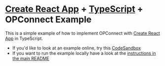 # [Create React App](https://github.com/facebook/create-react-app) + [TypeScript](https://www.typescriptlang.org/) + OPConnect Example

This is a simple example of how to implement OPConnect with [Create React App](https://github.com/facebook/create-react-app) in TypeScript.

- If you'd like to look at an example online, try this [CodeSandbox](https://codesandbox.io/s/5rhqm0?file=/README.md)
- If you want to run the example locally have a look at the [instructions in the main README](https://github.com/family/opconnect/blob/main/README.md#running-examples-locally)
